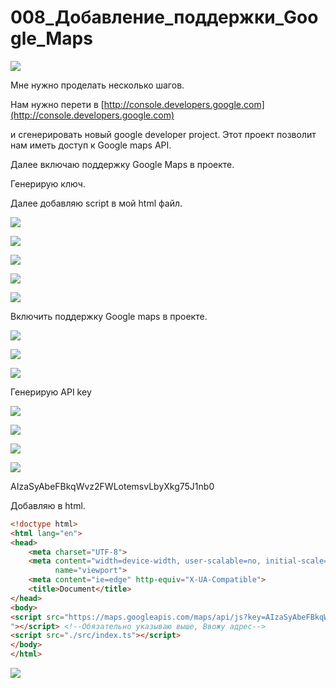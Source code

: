 # 008_Добавление_поддержки_Google_Maps

![](img/001.jpg)

Мне нужно проделать несколько шагов.

Нам нужно перети в [http://console.developers.google.com](http://console.developers.google.com)

и сгенерировать новый google developer project. Этот проект позволит нам иметь доступ к Google maps API.

Далее включаю поддержку Google Maps в проекте.

Генерирую ключ.

Далее добавляю script в мой html файл.

![](img/002.jpg)

![](img/003.jpg)

![](img/004.jpg)

![](img/005.jpg)

![](img/006.jpg)

Включить поддержку Google maps в проекте.

![](img/007.jpg)

![](img/008.jpg)

![](img/009.jpg)

Генерирую API key

![](img/010.jpg)

![](img/011.jpg)

![](img/012.jpg)

![](img/013.jpg)

AIzaSyAbeFBkqWvz2FWLotemsvLbyXkg75J1nb0

Добавляю в html.

```html
<!doctype html>
<html lang="en">
<head>
    <meta charset="UTF-8">
    <meta content="width=device-width, user-scalable=no, initial-scale=1.0, maximum-scale=1.0, minimum-scale=1.0"
          name="viewport">
    <meta content="ie=edge" http-equiv="X-UA-Compatible">
    <title>Document</title>
</head>
<body>
<script src="https://maps.googleapis.com/maps/api/js?key=AIzaSyAbeFBkqWvz2FWLotemsvLbyXkg75J1nb0
"></script> <!--Обязательно указываю выше, Ввожу адрес-->
<script src="./src/index.ts"></script>
</body>
</html>
```

![](img/014.jpg)


